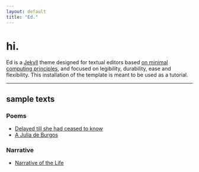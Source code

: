 ```yaml
---
layout: default
title: "Ed."
---
```



# hi.

Ed is a [Jekyll](https://jekyllrb.com/) theme designed for textual editors based [on minimal computing principles](http://go-dh.github.io/mincomp/), and focused on legibility, durability, ease and flexibility. This installation of the template is meant to be used as a tutorial.

---


## sample texts

### Poems
  
- [Delayed till she had ceased to know](https://elotroalex.github.io/ed/texts/delayed/)
- [A Julia de Burgos](https://elotroalex.github.io/ed/texts/a-julia/)

### Narrative

- [Narrative of the Life](https://elotroalex.github.io/ed/texts/narrative/)


